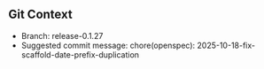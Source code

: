 ## Git Context

- Branch: release-0.1.27
- Suggested commit message: chore(openspec): 2025-10-18-fix-scaffold-date-prefix-duplication
